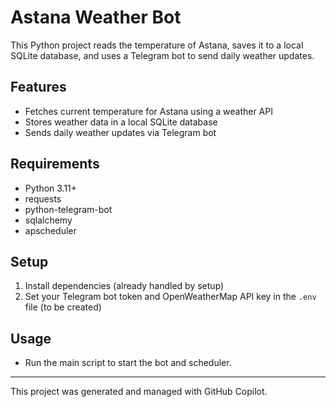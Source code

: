 # Astana Weather Bot

This Python project reads the temperature of Astana, saves it to a local SQLite database, and uses a Telegram bot to send daily weather updates.

## Features
- Fetches current temperature for Astana using a weather API
- Stores weather data in a local SQLite database
- Sends daily weather updates via Telegram bot

## Requirements
- Python 3.11+
- requests
- python-telegram-bot
- sqlalchemy
- apscheduler

## Setup
1. Install dependencies (already handled by setup)
2. Set your Telegram bot token and OpenWeatherMap API key in the `.env` file (to be created)

## Usage
- Run the main script to start the bot and scheduler.

---

This project was generated and managed with GitHub Copilot.
